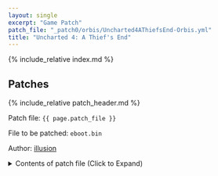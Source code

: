 ```yaml
---
layout: single
excerpt: "Game Patch"
patch_file: "_patch0/orbis/Uncharted4AThiefsEnd-Orbis.yml"
title: "Uncharted 4: A Thief's End"
---
```


<!-- # {{ page.title }} -->

{% include_relative index.md %}

## Patches

{% include_relative patch_header.md %}

Patch file: `{{ page.patch_file }}`

File to be patched: `eboot.bin`

Author: [illusion](https://twitter.com/illusion0002)

<details>
<summary>Contents of patch file (Click to Expand)</summary>

{% highlight yml %}
{% flexible_include {{ page.patch_file }} %}
{% endhighlight %}

</details>
